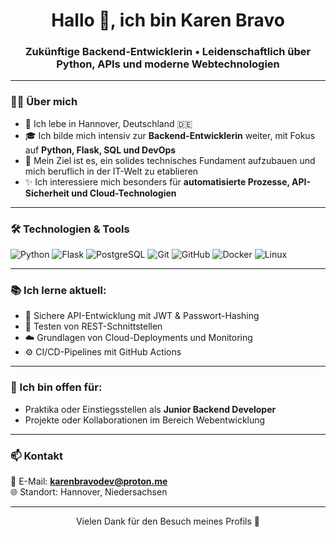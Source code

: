 <h1 align="center">Hallo 👋, ich bin Karen Bravo</h1>
<h3 align="center">Zukünftige Backend-Entwicklerin • Leidenschaftlich über Python, APIs und moderne Webtechnologien</h3>

---

### 👩‍💻 Über mich

- 📍 Ich lebe in Hannover, Deutschland 🇩🇪  
- 🎓 Ich bilde mich intensiv zur **Backend-Entwicklerin** weiter, mit Fokus auf **Python, Flask, SQL und DevOps**
- 🚀 Mein Ziel ist es, ein solides technisches Fundament aufzubauen und mich beruflich in der IT-Welt zu etablieren
- ✨ Ich interessiere mich besonders für **automatisierte Prozesse, API-Sicherheit und Cloud-Technologien**

---

### 🛠️ Technologien & Tools

![Python](https://img.shields.io/badge/Python-3670A0?style=for-the-badge&logo=python&logoColor=white)
![Flask](https://img.shields.io/badge/Flask-000000?style=for-the-badge&logo=flask&logoColor=white)
![PostgreSQL](https://img.shields.io/badge/PostgreSQL-316192?style=for-the-badge&logo=postgresql&logoColor=white)
![Git](https://img.shields.io/badge/Git-F05032?style=for-the-badge&logo=git&logoColor=white)
![GitHub](https://img.shields.io/badge/GitHub-000?style=for-the-badge&logo=github&logoColor=white)
![Docker](https://img.shields.io/badge/Docker-2496ED?style=for-the-badge&logo=docker&logoColor=white)
![Linux](https://img.shields.io/badge/Linux-FCC624?style=for-the-badge&logo=linux&logoColor=black)

---

### 📚 Ich lerne aktuell:

- 🔐 Sichere API-Entwicklung mit JWT & Passwort-Hashing
- 🧪 Testen von REST-Schnittstellen
- ☁️ Grundlagen von Cloud-Deployments und Monitoring
- ⚙️ CI/CD-Pipelines mit GitHub Actions

---

### 🤝 Ich bin offen für:

- Praktika oder Einstiegsstellen als **Junior Backend Developer**
- Projekte oder Kollaborationen im Bereich Webentwicklung

---

### 📫 Kontakt

📧 E-Mail: **karenbravodev@proton.me**  
🌐 Standort: Hannover, Niedersachsen

---

<p align="center">Vielen Dank für den Besuch meines Profils 💙</p>
